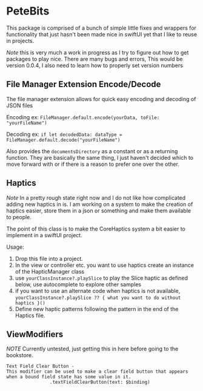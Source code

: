 # PeteBits

This package is comprised of a bunch of simple little fixes and wrappers for functionality that just hasn't been made nice in swiftUI yet that I like to reuse in projects.

*Note* this is very much a work in progress as I try to figure out how to get packages to play nice. There are many bugs and errors, This would be version 0.0.4, I also need to learn how to properly set version numbers


## File Manager Extension Encode/Decode
The file manager extension allows for quick easy encoding and decoding of JSON files

Encoding ex:
        `FileManager.default.encode(yourData, toFile: "yourFileName")`
        
Decoding ex:
        `if let decodedData: dataType = FileManager.default.decode("yourFileName")`
        
Also provides the `documentsDirectory` as a constant or as a returning function. They are basically the same thing, I just haven't decided which to move forward with or if there is a reason to prefer one over the other.


## Haptics
*Note* In a pretty rough state right now and I do not like how complicated adding new haptics in is. I am working on a system to make the creation of haptics easier, store them in a json or something and make them available to people.

The point of this class is to make the CoreHaptics system a bit easier to implement in a swiftUI project.

 Usage:
 1. Drop this file into a project.
 2. In the view or controller etc. you want to use haptics create an instance of the HapticManager class
 3. use `yourClassInstance?.playSlice` to play the Slice haptic as defined below, use autocomplete to explore other samples
 4. if you want to use an alternate code when haptics is not available, `yourClassInstance?.playSlice ?? { what you want to do without haptics }()`
 5. Define new haptic patterns following the pattern in the end of the Haptics file.


## ViewModifiers
*NOTE* Currently untested, just getting this in here before going to the bookstore.

    Text Field Clear Button -
    This modifier can be used to make a clear field button that appears when a bound field state has some value in it. 
                    .textFieldClearButton(text: $binding)

